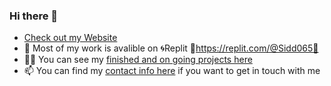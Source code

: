 ### Hi there 👋

- [Check out my Website](https://web.sidd065.repl.co/)
- 🔭 Most of my work is avalible on 🌀Replit 🔗https://replit.com/@Sidd065🔗
- 👨‍💻 You can see my [finished and on going projects here](https://web.sidd065.repl.co/projects)
- 📫 You can find my [contact info here](https://web.sidd065.repl.co/contact) if you want to get in touch with me
